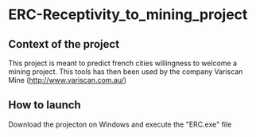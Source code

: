 # ERC-Receptivity_to_mining_project
## Context of the project
This project is meant to predict french cities willingness to welcome a mining project.
This tools has then been used by the company Variscan Mine (http://www.variscan.com.au/)
## How to launch
Download the projecton on  Windows and execute the "ERC.exe" file
